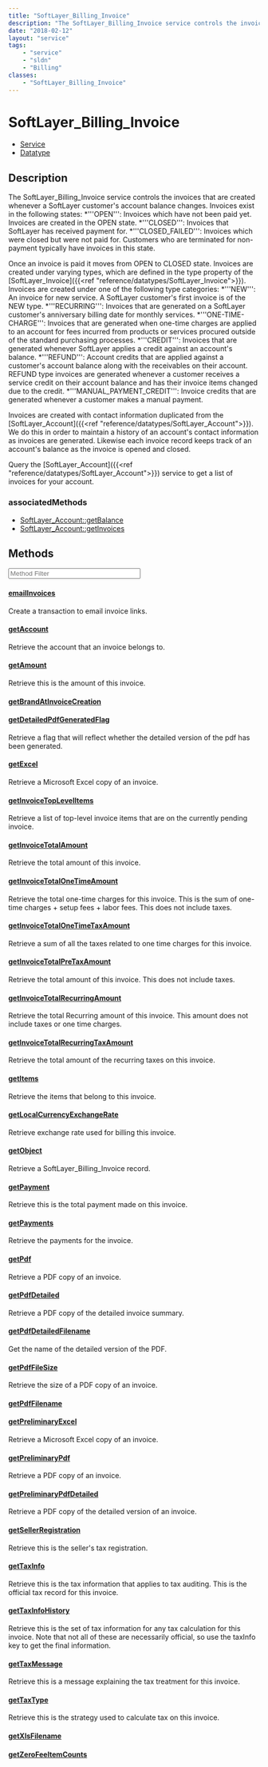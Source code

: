 ```yaml
---
title: "SoftLayer_Billing_Invoice"
description: "The SoftLayer_Billing_Invoice service controls the invoices that are created whenever a SoftLayer customer's account bal... "
date: "2018-02-12"
layout: "service"
tags:
    - "service"
    - "sldn"
    - "Billing"
classes:
    - "SoftLayer_Billing_Invoice"
---
```

# SoftLayer_Billing_Invoice
<div id='service-datatype'>
    <ul id='sldn-reference-tabs'>
    <li id='service'> <a href='/reference/services/SoftLayer_Billing_Invoice' >Service</a></li>    <li id='datatype'> <a href='/reference/datatypes/SoftLayer_Billing_Invoice' >Datatype</a></li>
    </ul>
</div>

## Description
The SoftLayer_Billing_Invoice service controls the invoices that are created whenever a SoftLayer customer's account balance changes. Invoices exist in the following states: 
*'''OPEN''': Invoices which have not been paid yet. Invoices are created in the OPEN state.
*'''CLOSED''': Invoices that SoftLayer has received payment for.
*'''CLOSED_FAILED''': Invoices which were closed but were not paid for. Customers who are terminated for non-payment typically have invoices in this state.


Once an invoice is paid it moves from OPEN to CLOSED state. Invoices are created under varying types, which are defined in the type property of the [SoftLayer_Invoice]({{<ref "reference/datatypes/SoftLayer_Invoice">}}). Invoices are created under one of the following type categories: 
*'''NEW''': An invoice for new service. A SoftLayer customer's first invoice is of the NEW type.
*'''RECURRING''': Invoices that are generated on a SoftLayer customer's anniversary billing date for monthly services.
*'''ONE-TIME-CHARGE''': Invoices that are generated when one-time charges are applied to an account for fees incurred from products or services procured outside of the standard purchasing processes.
*'''CREDIT''': Invoices that are generated whenever SoftLayer applies a credit against an account's balance.
*'''REFUND''': Account credits that are applied against a customer's account balance along with the receivables on their account. REFUND type invoices are generated whenever a customer receives a service credit on their account balance and has their invoice items changed due to the credit.
*'''MANUAL_PAYMENT_CREDIT''': Invoice credits that are generated whenever a customer makes a manual payment.


Invoices are created with contact information duplicated from the [SoftLayer_Account]({{<ref "reference/datatypes/SoftLayer_Account">}}). We do this in order to maintain a history of an account's contact information as invoices are generated. Likewise each invoice record keeps track of an account's balance as the invoice is opened and closed. 

Query the [SoftLayer_Account]({{<ref "reference/datatypes/SoftLayer_Account">}}) service to get a list of invoices for your account. 


### associatedMethods

*  [SoftLayer_Account::getBalance](/reference/services/SoftLayer_Account/getBalance )
*  [SoftLayer_Account::getInvoices](/reference/services/SoftLayer_Account/getInvoices )



        
<div id="properties" class="content service-content">

## Methods

<div class="view-filters">
    <div class="clearfix">
        <div class="search-input-box">
            <input placeholder="Method Filter" onkeyup="titleSearch(inputId='edit-combine', divId='method-div', elementClass='method-row')" 
                type="text" id="edit-combine" value="" size="30" maxlength="128" class="form-text">
        </div>
    </div>
</div>

<div id="method-div">

<div class="method-row">

#### [emailInvoices](/reference/services/SoftLayer_Billing_Invoice/emailInvoices)
Create a transaction to email invoice links.
</div>

<div class="method-row">

#### [getAccount](/reference/services/SoftLayer_Billing_Invoice/getAccount)
Retrieve the account that an invoice belongs to.
</div>

<div class="method-row">

#### [getAmount](/reference/services/SoftLayer_Billing_Invoice/getAmount)
Retrieve this is the amount of this invoice.
</div>

<div class="method-row">

#### [getBrandAtInvoiceCreation](/reference/services/SoftLayer_Billing_Invoice/getBrandAtInvoiceCreation)

</div>

<div class="method-row">

#### [getDetailedPdfGeneratedFlag](/reference/services/SoftLayer_Billing_Invoice/getDetailedPdfGeneratedFlag)
Retrieve a flag that will reflect whether the detailed version of the pdf has been generated.
</div>

<div class="method-row">

#### [getExcel](/reference/services/SoftLayer_Billing_Invoice/getExcel)
Retrieve a Microsoft Excel copy of an invoice.
</div>

<div class="method-row">

#### [getInvoiceTopLevelItems](/reference/services/SoftLayer_Billing_Invoice/getInvoiceTopLevelItems)
Retrieve a list of top-level invoice items that are on the currently pending invoice.
</div>

<div class="method-row">

#### [getInvoiceTotalAmount](/reference/services/SoftLayer_Billing_Invoice/getInvoiceTotalAmount)
Retrieve the total amount of this invoice.
</div>

<div class="method-row">

#### [getInvoiceTotalOneTimeAmount](/reference/services/SoftLayer_Billing_Invoice/getInvoiceTotalOneTimeAmount)
Retrieve the total one-time charges for this invoice. This is the sum of one-time charges + setup fees + labor fees. This does not include taxes.
</div>

<div class="method-row">

#### [getInvoiceTotalOneTimeTaxAmount](/reference/services/SoftLayer_Billing_Invoice/getInvoiceTotalOneTimeTaxAmount)
Retrieve a sum of all the taxes related to one time charges for this invoice.
</div>

<div class="method-row">

#### [getInvoiceTotalPreTaxAmount](/reference/services/SoftLayer_Billing_Invoice/getInvoiceTotalPreTaxAmount)
Retrieve the total amount of this invoice. This does not include taxes.
</div>

<div class="method-row">

#### [getInvoiceTotalRecurringAmount](/reference/services/SoftLayer_Billing_Invoice/getInvoiceTotalRecurringAmount)
Retrieve the total Recurring amount of this invoice. This amount does not include taxes or one time charges.
</div>

<div class="method-row">

#### [getInvoiceTotalRecurringTaxAmount](/reference/services/SoftLayer_Billing_Invoice/getInvoiceTotalRecurringTaxAmount)
Retrieve the total amount of the recurring taxes on this invoice.
</div>

<div class="method-row">

#### [getItems](/reference/services/SoftLayer_Billing_Invoice/getItems)
Retrieve the items that belong to this invoice.
</div>

<div class="method-row">

#### [getLocalCurrencyExchangeRate](/reference/services/SoftLayer_Billing_Invoice/getLocalCurrencyExchangeRate)
Retrieve exchange rate used for billing this invoice.
</div>

<div class="method-row">

#### [getObject](/reference/services/SoftLayer_Billing_Invoice/getObject)
Retrieve a SoftLayer_Billing_Invoice record.
</div>

<div class="method-row">

#### [getPayment](/reference/services/SoftLayer_Billing_Invoice/getPayment)
Retrieve this is the total payment made on this invoice.
</div>

<div class="method-row">

#### [getPayments](/reference/services/SoftLayer_Billing_Invoice/getPayments)
Retrieve the payments for the invoice.
</div>

<div class="method-row">

#### [getPdf](/reference/services/SoftLayer_Billing_Invoice/getPdf)
Retrieve a PDF copy of an invoice.
</div>

<div class="method-row">

#### [getPdfDetailed](/reference/services/SoftLayer_Billing_Invoice/getPdfDetailed)
Retrieve a PDF copy of the detailed invoice summary.
</div>

<div class="method-row">

#### [getPdfDetailedFilename](/reference/services/SoftLayer_Billing_Invoice/getPdfDetailedFilename)
Get the name of the detailed version of the PDF.
</div>

<div class="method-row">

#### [getPdfFileSize](/reference/services/SoftLayer_Billing_Invoice/getPdfFileSize)
Retrieve the size of a PDF copy of an invoice.
</div>

<div class="method-row">

#### [getPdfFilename](/reference/services/SoftLayer_Billing_Invoice/getPdfFilename)

</div>

<div class="method-row">

#### [getPreliminaryExcel](/reference/services/SoftLayer_Billing_Invoice/getPreliminaryExcel)
Retrieve a Microsoft Excel copy of an invoice.
</div>

<div class="method-row">

#### [getPreliminaryPdf](/reference/services/SoftLayer_Billing_Invoice/getPreliminaryPdf)
Retrieve a PDF copy of an invoice.
</div>

<div class="method-row">

#### [getPreliminaryPdfDetailed](/reference/services/SoftLayer_Billing_Invoice/getPreliminaryPdfDetailed)
Retrieve a PDF copy of the detailed version of an invoice.
</div>

<div class="method-row">

#### [getSellerRegistration](/reference/services/SoftLayer_Billing_Invoice/getSellerRegistration)
Retrieve this is the seller's tax registration.
</div>

<div class="method-row">

#### [getTaxInfo](/reference/services/SoftLayer_Billing_Invoice/getTaxInfo)
Retrieve this is the tax information that applies to tax auditing. This is the official tax record for this invoice.
</div>

<div class="method-row">

#### [getTaxInfoHistory](/reference/services/SoftLayer_Billing_Invoice/getTaxInfoHistory)
Retrieve this is the set of tax information for any tax calculation for this invoice. Note that not all of these are necessarily official, so use the taxInfo key to get the final information.
</div>

<div class="method-row">

#### [getTaxMessage](/reference/services/SoftLayer_Billing_Invoice/getTaxMessage)
Retrieve this is a message explaining the tax treatment for this invoice.
</div>

<div class="method-row">

#### [getTaxType](/reference/services/SoftLayer_Billing_Invoice/getTaxType)
Retrieve this is the strategy used to calculate tax on this invoice.
</div>

<div class="method-row">

#### [getXlsFilename](/reference/services/SoftLayer_Billing_Invoice/getXlsFilename)

</div>

<div class="method-row">

#### [getZeroFeeItemCounts](/reference/services/SoftLayer_Billing_Invoice/getZeroFeeItemCounts)

</div>
</div>

</div>


